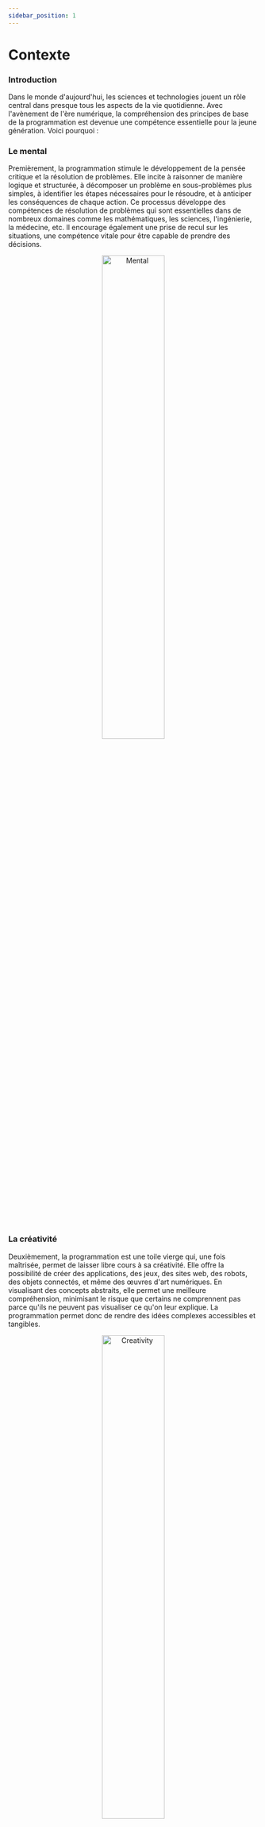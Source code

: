 ```yaml
---
sidebar_position: 1
---
```

# Contexte

### Introduction

Dans le monde d'aujourd'hui, les sciences et technologies jouent un rôle central dans presque tous les aspects de la vie quotidienne.
Avec l'avènement de l'ère numérique, la compréhension des principes de base de la programmation est devenue
une compétence essentielle pour la jeune génération. Voici pourquoi :

### Le mental

Premièrement, la programmation stimule le développement de la pensée critique et la résolution de problèmes.
Elle incite à raisonner de manière logique et structurée, à décomposer un problème en sous-problèmes plus simples,
à identifier les étapes nécessaires pour le résoudre, et à anticiper les conséquences de chaque action.
Ce processus développe des compétences de résolution de problèmes qui sont essentielles dans de nombreux domaines
comme les mathématiques, les sciences, l'ingénierie, la médecine, etc.
Il encourage également une prise de recul sur les situations, une compétence
vitale pour être capable de prendre des décisions.

<p align="middle">
    <img src={require('@site/static/img/intro/mental.jpg').default} alt="Mental" width="50%" />
</p>

### La créativité

Deuxièmement, la programmation est une toile vierge qui, une fois maîtrisée, permet de laisser libre cours à sa créativité.
Elle offre la possibilité de créer des applications, des jeux, des sites web, des robots, des objets connectés,
et même des œuvres d'art numériques. En visualisant des concepts abstraits, elle permet une meilleure compréhension,
minimisant le risque que certains ne comprennent pas parce qu'ils ne peuvent pas visualiser ce qu'on leur explique.
La programmation permet donc de rendre des idées complexes accessibles et tangibles.

<p align="middle">
    <img src={require('@site/static/img/intro/creativity.jpg').default} alt="Creativity" width="50%" />
</p>

### L'avenir

Enfin, la programmation est une compétence extrêmement recherchée sur le marché du travail.
De plus en plus de métiers nécessitent des compétences en programmation,
qu'il s'agisse de compétences de code pur ou de logique de programmation.
Il est crucial de comprendre l'environnement dans lequel les jeunes vont évoluer
et de leur fournir les outils nécessaires pour réussir dans ce monde en constante évolution.
En intégrant ces compétences dès le plus jeune âge, nous préparons les
futures générations à être des acteurs et non des spectateurs de la révolution numérique.

<p align="middle">
    <img src={require('@site/static/img/intro/futur.jpg').default} alt="Creativity" width="50%" />
</p>

### Conclusion

Ainsi, la programmation ne se contente pas d'être un simple ensemble de compétences techniques ;
elle est un catalyseur de développement personnel et professionnel, essentiel dans notre monde numérique actuel.
C'est pourquoi il est crucial de rendre la programmation accessible à tous, en particulier aux plus jeunes,
afin de leur donner les moyens de comprendre et de façonner le monde qui les entoure.

---

```mdx-code-block
import DocCardList from '@theme/DocCardList';

<DocCardList/>
```